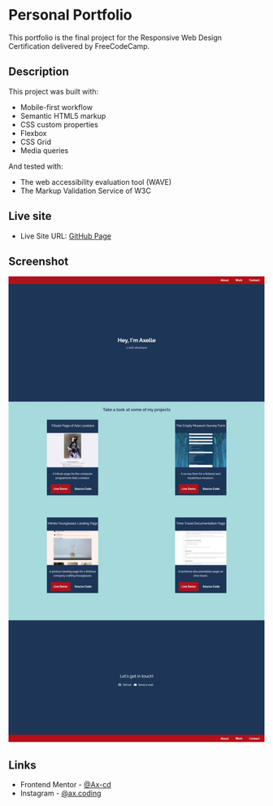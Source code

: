 # Personal Portfolio

This portfolio is the final project for the Responsive Web Design Certification delivered by FreeCodeCamp.

## Description

This project was built with:
- Mobile-first workflow
- Semantic HTML5 markup
- CSS custom properties
- Flexbox
- CSS Grid
- Media queries

And tested with:
- The web accessibility evaluation tool (WAVE)
- The Markup Validation Service of W3C


## Live site

- Live Site URL: [GitHub Page](https://ax-cd.github.io/portfolio-fcc-project/)


## Screenshot

![](images/desktop-design-screenshot.png)


## Links

- Frontend Mentor - [@Ax-cd](https://www.frontendmentor.io/profile/Ax-cd)
- Instagram - [@ax.coding](https://www.instagram.com/ax.coding/)